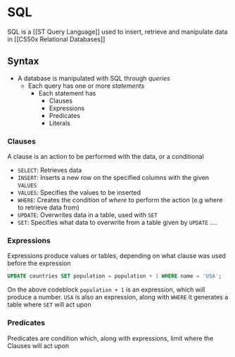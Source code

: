 # SQL
SQL is a [[ST Query Language]] used to insert, retrieve and manipulate data in [[CS50x Relational Databases]]

## Syntax
- A database is manipulated with SQL through *queries*  
    - Each query has one or more *statements*
        - Each statement has
            - Clauses
            - Expressions
            - Predicates
            - Literals

### Clauses
A clause is an action to be performed with the data, or a conditional
- `SELECT`: Retrieves data
- `INSERT`: Inserts a new row on the specified columns with the given `VALUES`
- `VALUES`: Specifies the values to be inserted
- `WHERE`: Creates the condition of *where* to perform the action (e.g where to retrieve data from)
- `UPDATE`: Overwrites data in a table, used with `SET`
- `SET`: Specifies what data to overwrite from a table given by `UPDATE`
....

### Expressions
Expressions produce values or tables, depending on what clause was used before the expression


```sql
UPDATE countries SET population = population + 1 WHERE name = 'USA';
```

On the above codeblock `population + 1` is an expression, which will produce a number. `USA` is also an expression, along with `WHERE` it generates a table where `SET` will act upon

### Predicates
Predicates are condition which, along with expressions, limit where the Clauses will act upon

